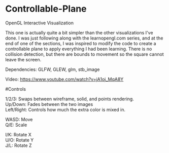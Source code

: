 # Controllable-Plane
OpenGL Interactive Visualization

This one is actually quite a bit simpler than the other visualizations I've done.  I was just following along with the learnopengl.com series, and at the end of one of the sections, I was inspired to modify the code to create a controllable plane to apply everything I had been learning.  There is no collision detection, but there are bounds to movement so the square cannot leave the screen.

Dependencies: GLFW, GLEW, glm, stb_image   

Video: https://www.youtube.com/watch?v=jA1oj_MqA8Y  

#Controls  

1/2/3: Swaps between wireframe, solid, and points rendering.  
Up/Down: Fades between the two images  
Left/Right: Controls how much the extra color is mixed in.  


WASD: Move  
Q/E: Scale  

I/K: Rotate X  
U/O: Rotate Y  
J/L: Rotate Z  
